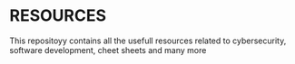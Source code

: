 # RESOURCES
This repositoyy contains all the usefull resources related to cybersecurity, software development, cheet sheets and many more
